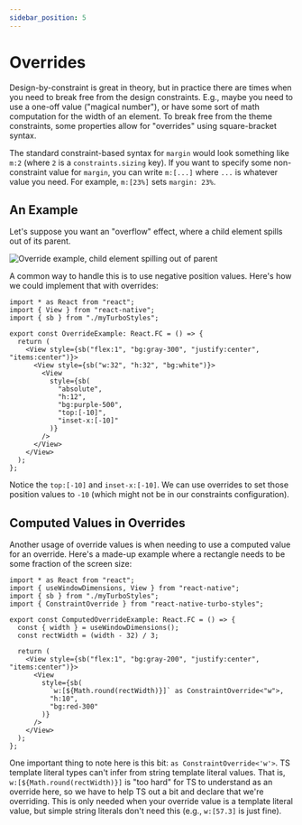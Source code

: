 ```yaml
---
sidebar_position: 5
---
```


# Overrides

Design-by-constraint is great in theory, but in practice there are times when you need to break free from the design constraints. E.g., maybe you need to use a one-off value ("magical number"), or have some sort of math computation for the width of an element. To break free from the theme constraints, some properties allow for "overrides" using square-bracket syntax.

The standard constraint-based syntax for `margin` would look something like `m:2` (where `2` is a `constraints.sizing` key). If you want to specify some non-constraint value for `margin`, you can write `m:[...]` where `...` is whatever value you need. For example, `m:[23%]` sets `margin: 23%`.

## An Example

Let's suppose you want an "overflow" effect, where a child element spills out of its parent.

![Override example, child element spilling out of parent](/img/screenshots/override-example.png)

A common way to handle this is to use negative position values. Here's how we could implement that with overrides:

```tsx
import * as React from "react";
import { View } from "react-native";
import { sb } from "./myTurboStyles";

export const OverrideExample: React.FC = () => {
  return (
    <View style={sb("flex:1", "bg:gray-300", "justify:center", "items:center")}>
      <View style={sb("w:32", "h:32", "bg:white")}>
        <View
          style={sb(
            "absolute",
            "h:12",
            "bg:purple-500",
            "top:[-10]",
            "inset-x:[-10]"
          )}
        />
      </View>
    </View>
  );
};
```

Notice the `top:[-10]` and `inset-x:[-10]`. We can use overrides to set those position values to `-10` (which might not be in our constraints configuration).

## Computed Values in Overrides

Another usage of override values is when needing to use a computed value for an override. Here's a made-up example where a rectangle needs to be some fraction of the screen size:

```tsx
import * as React from "react";
import { useWindowDimensions, View } from "react-native";
import { sb } from "./myTurboStyles";
import { ConstraintOverride } from "react-native-turbo-styles";

export const ComputedOverrideExample: React.FC = () => {
  const { width } = useWindowDimensions();
  const rectWidth = (width - 32) / 3;

  return (
    <View style={sb("flex:1", "bg:gray-200", "justify:center", "items:center")}>
      <View
        style={sb(
          `w:[${Math.round(rectWidth)}]` as ConstraintOverride<"w">,
          "h:10",
          "bg:red-300"
        )}
      />
    </View>
  );
};
```

One important thing to note here is this bit: `as ConstraintOverride<'w'>`. TS template literal types can't infer from string template literal values. That is, `w:[${Math.round(rectWidth)}]` is "too hard" for TS to understand as an override here, so we have to help TS out a bit and declare that we're overriding. This is only needed when your override value is a template literal value, but simple string literals don't need this (e.g., `w:[57.3]` is just fine).

